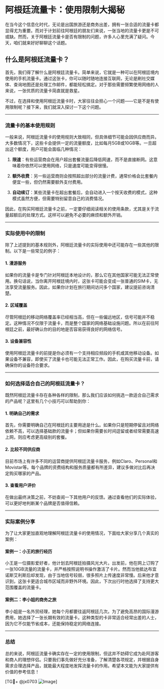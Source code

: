 # 阿根廷流量卡：使用限制大揭秘

在当今这个信息化时代，无论是出国旅游还是商务出差，拥有一张合适的流量卡都显得尤为重要。而对于计划前往阿根廷的朋友们来说，一张当地的流量卡更是不可或缺。然而，关于阿根廷流量卡是否有限制的问题，许多人心里充满了疑问。今天，咱们就来好好聊聊这个话题。

## 什么是阿根廷流量卡？

首先，我们得了解什么是阿根廷流量卡。简单来说，它就是一种可以在阿根廷境内使用的手机流量卡。通过这张卡，你可以随时随地连接互联网，无论是刷社交媒体、查询地图还是处理工作邮件，都能轻松搞定。对于那些需要频繁使用网络的人来说，一张优质的流量卡简直就是救星。

不过，在选择和使用阿根廷流量卡时，大家往往会担心一个问题——它是不是有使用限制呢？接下来，我们就深入探讨一下这个问题。

---

### 流量卡的基本使用规则

一般来说，阿根廷流量卡的使用规则大致相同，但具体细节可能会因供应商而异。大多数情况下，这些卡会提供一定的流量额度，比如每月5GB或10GB等。一旦超出这个额度，用户可能会面临几种情况：

1. **限速**：有些运营商会在用户超出套餐流量后降低网速，而不是直接断网。这意味着你依然可以使用网络，只是速度可能变得很慢。
   
2. **额外收费**：另一些运营商则会按照超出部分的流量计费，通常价格会比套餐内便宜一些，但仍然需要额外支付费用。

3. **自动续订**：某些流量卡在超出套餐后，会自动进入一个按天收费的模式，这种模式虽然方便，但需要特别留意自己的消费情况。

因此，在购买阿根廷流量卡之前，一定要仔细阅读相关的使用条款，尤其是关于流量超额后的处理方式。这样可以避免不必要的麻烦和额外开销。

---

### 实际使用中的限制

除了上述提到的基本规则外，阿根廷流量卡的实际使用中还可能存在一些其他的限制。以下是一些常见的例子：

#### 1. **漫游服务**
如果你的流量卡是专门针对阿根廷本地设计的，那么它在其他国家可能无法正常使用。换句话说，当你离开阿根廷境内时，这张卡可能会变成一张普通的SIM卡，无法享受流量服务。因此，如果你计划在旅行期间访问多个国家，建议提前咨询清楚。

#### 2. **区域覆盖**
尽管阿根廷的移动网络覆盖率已经相当高，但在一些偏远地区，信号可能并不稳定。这种情况不仅限于流量卡，而是整个国家的网络基础设施问题。所以在前往阿根廷之前，最好确认你的目的地是否容易获得良好的网络信号。

#### 3. **设备兼容性**
使用阿根廷流量卡的前提是你必须有一个支持相应频段的手机或其他移动设备。如果设备不兼容，即使买了流量卡也可能无法正常工作。因此，在购买流量卡前，请确保你的设备符合要求。

---

### 如何选择适合自己的阿根廷流量卡？

既然阿根廷流量卡存在各种各样的限制，那么我们应该如何挑选一款适合自己需求的产品呢？这里有几个小技巧可以帮助到你：

#### 1. **明确自己的需求**
首先，你需要明确自己在阿根廷的主要用途是什么。如果你只是短期停留且对网络依赖不高，可以选择基础款的流量卡；但如果你需要长时间逗留或者经常需要高速上网，则应考虑更高级别的套餐。

#### 2. **比较不同供应商**
目前市场上有许多不同的运营商提供阿根廷流量卡服务，例如Claro、Personal和Movistar等。每个品牌的资费结构和服务质量都有所差异，建议多做对比后再决定购买哪家的产品。

#### 3. **查看用户评价**
在做出最终决策之前，不妨查阅一下其他用户的反馈。通过查看他们的实际体验，可以更好地判断某个品牌是否值得信赖。

---

### 实际案例分享

为了让大家更加直观地理解阿根廷流量卡的使用情况，下面给大家分享几个真实的案例：

#### 案例一：小王的旅行经历
小王是一位摄影爱好者，他计划去阿根廷拍摄风光大片。出发前，他在网上订购了一张10GB流量的流量卡，并严格按照说明书操作激活了卡片。然而当他抵达布宜诺斯艾利斯后却发现，由于当地信号较弱，很多照片上传速度非常慢。后来他才意识到，这张卡更适合城市区域而非野外环境。因此，下次出行时他选择了支持更大范围覆盖的流量卡。

#### 案例二：李小姐的商务之旅
李小姐是一名外贸经理，她每个月都要往返阿根廷几次。为了避免高昂的国际漫游费用，她选择了一张长期有效的流量卡。这种类型的卡非常适合经常出差的人士，因为它不仅能节省成本，还能保持稳定的网络连接。

---

### 总结

总的来说，阿根廷流量卡确实存在一定的使用限制，但这并不妨碍它成为赴阿游客和商人的理想伴侣。只要我们事先做好充分准备，了解清楚各项规定，并根据自身需求合理选择产品，就能最大程度地发挥流量卡的作用。希望本文能为大家提供有价值的参考信息！

[TG💪+ @jx0703 ![Image](https://github.com/user-attachments/assets/dbca1d08-cadb-493c-b0ec-ad6f7a83f270)]